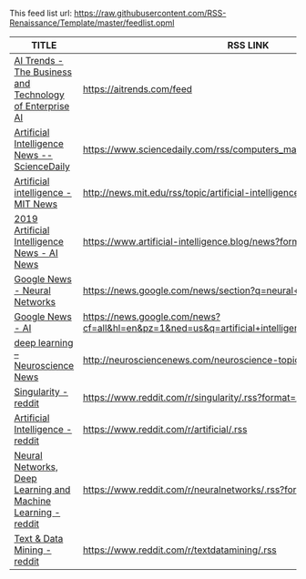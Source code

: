This feed list url: https://raw.githubusercontent.com/RSS-Renaissance/Template/master/feedlist.opml

TITLE | RSS LINK
----- | -----
[AI Trends - The Business and Technology of Enterprise AI](https://www.aitrends.com/) | <https://aitrends.com/feed>
[Artificial Intelligence News -- ScienceDaily](https://www.sciencedaily.com/news/computers_math/artificial_intelligence/) | <https://www.sciencedaily.com/rss/computers_math/artificial_intelligence.xml>
[Artificial intelligence - MIT News](http://news.mit.edu/topic/artificial-intelligence2) | <http://news.mit.edu/rss/topic/artificial-intelligence2>
[2019 Artificial Intelligence News - AI News](https://www.artificial-intelligence.blog/news/) | <https://www.artificial-intelligence.blog/news?format=RSS>
[Google News - Neural Networks](https://news.google.com/search?q=neural+networks&hl=en-US&gl=US&ceid=US:en) | <https://news.google.com/news/section?q=neural+network+&output=rss>
[Google News - AI](https://news.google.com/search?q=artificial+intelligence&tbm=nws&*&hl=en-US&gl=US&ceid=US:en) | <https://news.google.com/news?cf=all&hl=en&pz=1&ned=us&q=artificial+intelligence&output=rss>
[deep learning – Neuroscience News](https://neurosciencenews.com/neuroscience-topics/deep-learning/) | <http://neurosciencenews.com/neuroscience-topics/deep-learning/feed>
[Singularity - reddit](https://www.reddit.com/r/singularity/) | <https://www.reddit.com/r/singularity/.rss?format=xml>
[Artificial Intelligence - reddit](https://www.reddit.com/r/artificial/) | <https://www.reddit.com/r/artificial/.rss>
[Neural Networks, Deep Learning and Machine Learning - reddit](https://www.reddit.com/r/neuralnetworks/) | <https://www.reddit.com/r/neuralnetworks/.rss?format=xml>
[Text & Data Mining - reddit](https://www.reddit.com/r/textdatamining/) | <https://www.reddit.com/r/textdatamining/.rss>

